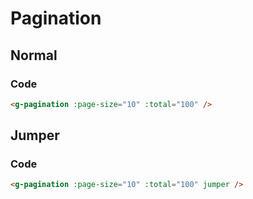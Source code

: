 # Pagination

## Normal

<script setup>
import { GPagination } from '../../src/components/pagination/index';
</script>

<g-pagination :page-size="10" :total="100" />

### Code

```html
<g-pagination :page-size="10" :total="100" />
```

## Jumper

<g-pagination :page-size="10" :total="100" jumper />

### Code

```html
<g-pagination :page-size="10" :total="100" jumper />
```

